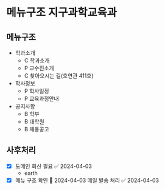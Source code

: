 # 메뉴구조 지구과학교육과

## 메뉴구조

- 학과소개
  - C 학과소개
  - P 교수진소개
  - C 찾아오시는 길(호연관 411호)
- 학사정보
  - P 학사일정
  - P 교육과정안내
- 공지사항
  - B 학부
  - B 대학원
  - B 채용공고

## 사후처리

- [x] 도메인 회신 필요 ✅ 2024-04-03
  - earth
- [x] 메뉴 구조 확인 📅 2024-04-03 메일 발송 처리 ✅ 2024-04-03
